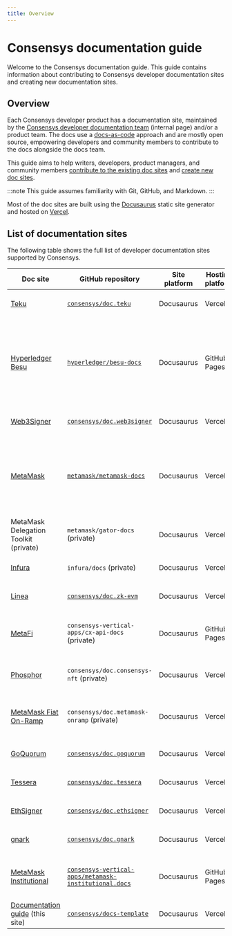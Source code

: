 ```yaml
---
title: Overview
---
```


# Consensys documentation guide

Welcome to the Consensys documentation guide.
This guide contains information about contributing to Consensys developer documentation sites and
creating new documentation sites.

## Overview

Each Consensys developer product has a documentation site, maintained by the [Consensys developer
documentation team](https://www.notion.so/consensys/Developer-documentation-team-Pliny-8965c72cd62648719e35a16935236194)
(internal page) and/or a product team.
The docs use a [docs-as-code](https://www.writethedocs.org/guide/docs-as-code/) approach and are
mostly open source, empowering developers and community members to contribute to the docs alongside
the docs team.

This guide aims to help writers, developers, product managers, and community members [contribute to
the existing doc sites](contribute) and [create new doc sites](create).

:::note
This guide assumes familiarity with Git, GitHub, and Markdown.
:::

Most of the doc sites are built using the [Docusaurus](https://docusaurus.io/) static site generator
and hosted on [Vercel](https://vercel.com/).

## List of documentation sites

The following table shows the full list of developer documentation sites supported by Consensys.

<!-- markdownlint-disable -->
| Doc site                                                                                          | GitHub repository                                                                                                                 | Site platform | Hosting platform | Description                                                                                                                                                              |
|---------------------------------------------------------------------------------------------------|-----------------------------------------------------------------------------------------------------------------------------------|---------------|------------------|--------------------------------------------------------------------------------------------------------------------------------------------------------------------------|
| [Teku](https://docs.teku.consensys.net/)                                                          | [`consensys/doc.teku`](https://github.com/consensys/doc.teku)                                                                     | Docusaurus    | Vercel           | Maintained by the docs team.                                                                                                                                             |
| [Hyperledger Besu](https://besu.hyperledger.org/)                                                 | [`hyperledger/besu-docs`](https://github.com/hyperledger/besu-docs)                                                               | Docusaurus    | GitHub Pages     | Maintained by the docs team. This is a Hyperledger project and has its own [Besu docs contribution guidelines](https://wiki.hyperledger.org/display/BESU/Documentation). |
| [Web3Signer](https://docs.web3signer.consensys.net/)                                              | [`consensys/doc.web3signer`](https://github.com/consensys/doc.web3signer)                                                         | Docusaurus    | Vercel           | Maintained by the docs team.                                                                                                                                             |
| [MetaMask](https://docs.metamask.io/)                                                             | [`metamask/metamask-docs`](https://github.com/MetaMask/metamask-docs)                                                             | Docusaurus    | Vercel           | Maintained by the docs team. This project has additional [MetaMask docs contribution guidelines](https://github.com/MetaMask/metamask-docs/blob/main/CONTRIBUTING.md).   |
| MetaMask Delegation Toolkit (private)                                                             | `metamask/gator-docs` (private)                                                                                                   | Docusaurus    | Vercel           | Maintained by the docs team.                                                                                                                                             |
| [Infura](https://docs.infura.io/infura/)                                                          | `infura/docs` (private)                                                                                                           | Docusaurus    | Vercel           | Maintained by the docs team.                                                                                                                                             |
| [Linea](https://docs.linea.build/)                                                                | [`consensys/doc.zk-evm`](https://github.com/consensys/doc.zk-evm)                                                                 | Docusaurus    | Vercel           | Maintained by the docs team.                                                                                                                                             |
| [MetaFi](https://fantastic-goggles-eyo7zmp.pages.github.io/)                                      | `consensys-vertical-apps/cx-api-docs` (private)                                                                                   | Docusaurus    | GitHub Pages     | Maintained by the docs team and the MetaFi team.                                                                                                                         |
| [Phosphor](https://docs.phosphor.xyz/)                                                            | `consensys/doc.consensys-nft` (private)                                                                                           | Docusaurus    | Vercel           | Maintained by the Phosphor team.                                                                                                                                         |
| [MetaMask Fiat On-Ramp](https://docs.metamask-onramp.consensys.net/)                              | `consensys/doc.metamask-onramp` (private)                                                                                         | Docusaurus    | Vercel           | Maintained by the MetaMask Fiat On-Ramp team.                                                                                                                            |
| [GoQuorum](https://docs.goquorum.consensys.net/)                                                  | [`consensys/doc.goquorum`](https://github.com/consensys/doc.goquorum)                                                             | Docusaurus    | Vercel           | Maintained by the docs team.                                                                                                                                             |
| [Tessera](https://docs.tessera.consensys.net/)                                                    | [`consensys/doc.tessera`](https://github.com/consensys/doc.tessera)                                                               | Docusaurus    | Vercel           | Maintained by the docs team.                                                                                                                                             |
| [EthSigner](https://docs.ethsigner.consensys.net/)                                                | [`consensys/doc.ethsigner`](https://github.com/consensys/doc.ethsigner)                                                           | Docusaurus    | Vercel           | Maintained by the docs team.                                                                                                                                             |
| [gnark](https://docs.gnark.consensys.net/)                                                        | [`consensys/doc.gnark`](https://github.com/consensys/doc.gnark)                                                                   | Docusaurus    | Vercel           | Maintained by the docs team.                                                                                                                                             |
| [MetaMask Institutional](https://consensys-vertical-apps.github.io/metamask-institutional.docs/)  | [`consensys-vertical-apps/metamask-institutional.docs`](https://github.com/consensys-vertical-apps/metamask-institutional.docs)   | Docusaurus    | GitHub Pages     | Maintained by the MetaMask Institutional team.                                                                                                                            |
| [Documentation guide](https://docs-template.consensys.net/) (this site)                           | [`consensys/docs-template`](https://github.com/consensys/docs-template)                                                           | Docusaurus    | Vercel           | Maintained by the docs team.                                                                                                                                             |
<!-- markdownlint-restore -->